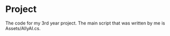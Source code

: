 # Project
The code for my 3rd year project.
The main script that was written by me is Assets/AllyAI.cs.
